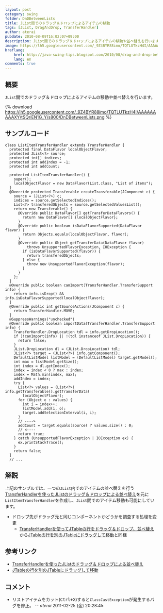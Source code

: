 ```yaml
---
layout: post
category: swing
folder: DnDBetweenLists
title: JList間でのドラッグ＆ドロップによるアイテムの移動
tags: [JList, DragAndDrop, TransferHandler]
author: aterai
pubdate: 2010-08-09T16:02:07+09:00
description: JList間でのドラッグ＆ドロップによるアイテムの移動や並べ替えを行います。
image: https://lh5.googleusercontent.com/_9Z4BYR88imo/TQTLUTkzH4I/AAAAAAAAAXY/tSQriEN1G_Y/s800/DnDBetweenLists.png
hreflang:
    href: http://java-swing-tips.blogspot.com/2010/08/drag-and-drop-between-jlists.html
    lang: en
comments: true
---
```

## 概要
`JList`間でのドラッグ＆ドロップによるアイテムの移動や並べ替えを行います。

{% download https://lh5.googleusercontent.com/_9Z4BYR88imo/TQTLUTkzH4I/AAAAAAAAAXY/tSQriEN1G_Y/s800/DnDBetweenLists.png %}

## サンプルコード
<pre class="prettyprint"><code>class ListItemTransferHandler extends TransferHandler {
  protected final DataFlavor localObjectFlavor;
  protected JList&lt;?&gt; source;
  protected int[] indices;
  protected int addIndex = -1;
  protected int addCount;

  protected ListItemTransferHandler() {
    super();
    localObjectFlavor = new DataFlavor(List.class, "List of items");
  }
  @Override protected Transferable createTransferable(JComponent c) {
    source = (JList&lt;?&gt;) c;
    indices = source.getSelectedIndices();
    List&lt;?&gt; transferedObjects = source.getSelectedValuesList();
    return new Transferable() {
      @Override public DataFlavor[] getTransferDataFlavors() {
        return new DataFlavor[] {localObjectFlavor};
      }
      @Override public boolean isDataFlavorSupported(DataFlavor flavor) {
        return Objects.equals(localObjectFlavor, flavor);
      }
      @Override public Object getTransferData(DataFlavor flavor)
          throws UnsupportedFlavorException, IOException {
        if (isDataFlavorSupported(flavor)) {
          return transferedObjects;
        } else {
          throw new UnsupportedFlavorException(flavor);
        }
      }
    };
  }
  @Override public boolean canImport(TransferHandler.TransferSupport info) {
    return info.isDrop() &amp;&amp; info.isDataFlavorSupported(localObjectFlavor);
  }
  @Override public int getSourceActions(JComponent c) {
    return TransferHandler.MOVE;
  }
  @SuppressWarnings("unchecked")
  @Override public boolean importData(TransferHandler.TransferSupport info) {
    TransferHandler.DropLocation tdl = info.getDropLocation();
    if (!canImport(info) || !(tdl instanceof JList.DropLocation)) {
      return false;
    }
    JList.DropLocation dl = (JList.DropLocation) tdl;
    JList&lt;?&gt; target = (JList&lt;?&gt;) info.getComponent();
    DefaultListModel listModel = (DefaultListModel) target.getModel();
    int max = listModel.getSize();
    int index = dl.getIndex();
    index = index &lt; 0 ? max : index;
    index = Math.min(index, max);
    addIndex = index;
    try {
      List&lt;?&gt; values = (List&lt;?&gt;) info.getTransferable().getTransferData(
        localObjectFlavor);
      for (Object o : values) {
        int i = index++;
        listModel.add(i, o);
        target.addSelectionInterval(i, i);
      }
      // ----&gt;
      addCount = target.equals(source) ? values.size() : 0;
      // &lt;----
      return true;
    } catch (UnsupportedFlavorException | IOException ex) {
      ex.printStackTrace();
    }
    return false;
  }
  // ...
</code></pre>

## 解説
上記のサンプルでは、一つの`JList`内でのアイテムの並べ替えを行う[TransferHandlerを使ったJListのドラッグ＆ドロップによる並べ替え](https://ateraimemo.com/Swing/DnDReorderList.html)を元に`ListItemTransferHandler`を作成し、`JList`間でのアイテム移動も可能にしています。

- ドロップ先がドラッグ元と同じコンポーネントかどうかを調査する処理を変更
    - [TransferHandlerを使ってJTableの行をドラッグ＆ドロップ、並べ替え](https://ateraimemo.com/Swing/DnDReorderTable.html)から[JTableの行を別のJTableにドラッグして移動](https://ateraimemo.com/Swing/DragRowsAnotherTable.html)と同様

<!-- dummy comment line for breaking list -->

## 参考リンク
- [TransferHandlerを使ったJListのドラッグ＆ドロップによる並べ替え](https://ateraimemo.com/Swing/DnDReorderList.html)
- [JTableの行を別のJTableにドラッグして移動](https://ateraimemo.com/Swing/DragRowsAnotherTable.html)

<!-- dummy comment line for breaking list -->

## コメント
- リストアイテムをカット(<kbd>Ctrl+X</kbd>)すると`ClassCastException`が発生するバグを修正。 -- *aterai* 2011-02-25 (金) 20:28:45

<!-- dummy comment line for breaking list -->
